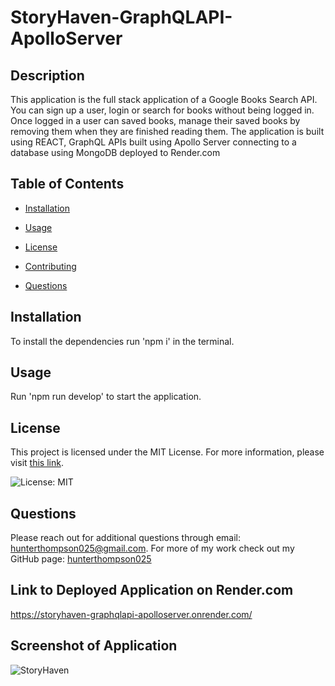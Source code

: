 # StoryHaven-GraphQLAPI-ApolloServer

## Description

This application is the full stack application of a Google Books Search API. You can sign up a user, login or search for books without being logged in. Once logged in a user can saved books, manage their saved books by removing them when they are finished reading them. The application is built using REACT, GraphQL APIs built using Apollo Server connecting to a database using MongoDB deployed to Render.com

## Table of Contents

* [Installation](#installation)

* [Usage](#usage)

* [License](#license)

* [Contributing](#contributing)

* [Questions](#questions)

## Installation

To install the dependencies run 'npm i' in the terminal.

## Usage

Run 'npm run develop' to start the application. 

## License

This project is licensed under the MIT License. For more information, please visit [this link](https://opensource.org/licenses/MIT).
  
![License: MIT](https://img.shields.io/badge/License-MIT-yellow.svg)

## Questions

Please reach out for additional questions through email: hunterthompson025@gmail.com. For more of my work check out my GitHub page: [hunterthompson025](https://github.com/hunterthompson025)

## Link to Deployed Application on Render.com
https://storyhaven-graphqlapi-apolloserver.onrender.com/

## Screenshot of Application
![StoryHaven](https://github.com/user-attachments/assets/76150a00-9664-42d0-9611-f10e57d396b3)
